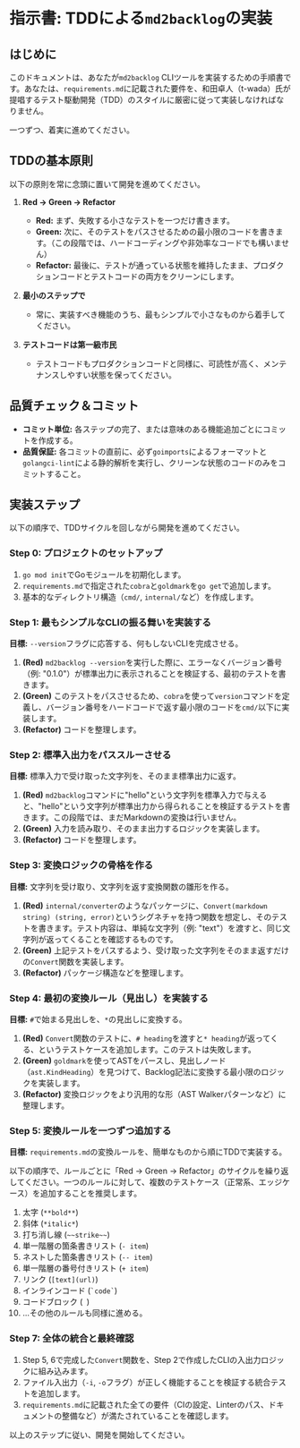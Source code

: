 # 指示書: TDDによる`md2backlog`の実装

## はじめに

このドキュメントは、あなたが`md2backlog` CLIツールを実装するための手順書です。あなたは、`requirements.md`に記載された要件を、和田卓人（t-wada）氏が提唱するテスト駆動開発（TDD）のスタイルに厳密に従って実装しなければなりません。

一つずつ、着実に進めてください。

## TDDの基本原則

以下の原則を常に念頭に置いて開発を進めてください。

1.  **Red -> Green -> Refactor**
    -   **Red:** まず、失敗する小さなテストを一つだけ書きます。
    -   **Green:** 次に、そのテストをパスさせるための最小限のコードを書きます。（この段階では、ハードコーディングや非効率なコードでも構いません）
    -   **Refactor:** 最後に、テストが通っている状態を維持したまま、プロダクションコードとテストコードの両方をクリーンにします。

2.  **最小のステップで**
    -   常に、実装すべき機能のうち、最もシンプルで小さなものから着手してください。

3.  **テストコードは第一級市民**
    -   テストコードもプロダクションコードと同様に、可読性が高く、メンテナンスしやすい状態を保ってください。

## 品質チェック＆コミット
-   **コミット単位:** 各ステップの完了、または意味のある機能追加ごとにコミットを作成する。
-   **品質保証:** 各コミットの直前に、必ず`goimports`によるフォーマットと`golangci-lint`による静的解析を実行し、クリーンな状態のコードのみをコミットすること。

## 実装ステップ

以下の順序で、TDDサイクルを回しながら開発を進めてください。

### Step 0: プロジェクトのセットアップ

1.  `go mod init`でGoモジュールを初期化します。
2.  `requirements.md`で指定された`cobra`と`goldmark`を`go get`で追加します。
3.  基本的なディレクトリ構造（`cmd/`, `internal/`など）を作成します。

### Step 1: 最もシンプルなCLIの振る舞いを実装する

**目標:** `--version`フラグに応答する、何もしないCLIを完成させる。

1.  **(Red)** `md2backlog --version`を実行した際に、エラーなくバージョン番号（例: "0.1.0"）が標準出力に表示されることを検証する、最初のテストを書きます。
2.  **(Green)** このテストをパスさせるため、`cobra`を使って`version`コマンドを定義し、バージョン番号をハードコードで返す最小限のコードを`cmd/`以下に実装します。
3.  **(Refactor)** コードを整理します。

### Step 2: 標準入出力をパススルーさせる

**目標:** 標準入力で受け取った文字列を、そのまま標準出力に返す。

1.  **(Red)** `md2backlog`コマンドに"hello"という文字列を標準入力で与えると、"hello"という文字列が標準出力から得られることを検証するテストを書きます。この段階では、まだMarkdownの変換は行いません。
2.  **(Green)** 入力を読み取り、そのまま出力するロジックを実装します。
3.  **(Refactor)** コードを整理します。

### Step 3: 変換ロジックの骨格を作る

**目標:** 文字列を受け取り、文字列を返す変換関数の雛形を作る。

1.  **(Red)** `internal/converter`のようなパッケージに、`Convert(markdown string) (string, error)`というシグネチャを持つ関数を想定し、そのテストを書きます。テスト内容は、単純な文字列（例: "text"）を渡すと、同じ文字列が返ってくることを確認するものです。
2.  **(Green)** 上記テストをパスするよう、受け取った文字列をそのまま返すだけの`Convert`関数を実装します。
3.  **(Refactor)** パッケージ構造などを整理します。

### Step 4: 最初の変換ルール（見出し）を実装する

**目標:** `#`で始まる見出しを、`*`の見出しに変換する。

1.  **(Red)** `Convert`関数のテストに、`# heading`を渡すと`* heading`が返ってくる、というテストケースを追加します。このテストは失敗します。
2.  **(Green)** `goldmark`を使ってASTをパースし、見出しノード（`ast.KindHeading`）を見つけて、Backlog記法に変換する最小限のロジックを実装します。
3.  **(Refactor)** 変換ロジックをより汎用的な形（AST Walkerパターンなど）に整理します。

### Step 5: 変換ルールを一つずつ追加する

**目標:** `requirements.md`の変換ルールを、簡単なものから順にTDDで実装する。

以下の順序で、ルールごとに「Red -> Green -> Refactor」のサイクルを繰り返してください。一つのルールに対して、複数のテストケース（正常系、エッジケース）を追加することを推奨します。

1.  太字 (`**bold**`)
2.  斜体 (`*italic*`)
3.  打ち消し線 (`~~strike~~`)
4.  単一階層の箇条書きリスト (`- item`)
5.  ネストした箇条書きリスト (`-- item`)
6.  単一階層の番号付きリスト (`+ item`)
7.  リンク (`[text](url)`)
8.  インラインコード (`` `code` ``)
9.  コードブロック (``` ```)
10. ...その他のルールも同様に進める。


### Step 7: 全体の統合と最終確認

1.  Step 5, 6で完成した`Convert`関数を、Step 2で作成したCLIの入出力ロジックに組み込みます。
2.  ファイル入出力（`-i`, `-o`フラグ）が正しく機能することを検証する統合テストを追加します。
3.  `requirements.md`に記載された全ての要件（CIの設定、Linterのパス、ドキュメントの整備など）が満たされていることを確認します。

以上のステップに従い、開発を開始してください。